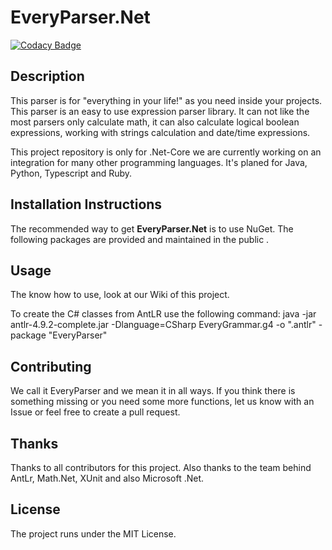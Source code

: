 # EveryParser.Net


[![Codacy Badge](https://app.codacy.com/project/badge/Grade/bf62aef3d51d4d56aaa4b4b28ee0b88e)](https://www.codacy.com/gh/AndreasBurbach/EveryParser.Net/dashboard?utm_source=github.com&amp;utm_medium=referral&amp;utm_content=AndreasBurbach/EveryParser.Net&amp;utm_campaign=Badge_Grade)

## Description

This parser is for "everything in your life!" as you need inside your projects.
This parser is an easy to use expression parser library. It can not like the most parsers only calculate math, it can also calculate logical boolean expressions, working with strings calculation and date/time expressions.

This project repository is only for .Net-Core we are currently working on an integration for many other programming languages. It's planed for Java, Python, Typescript and Ruby.

## Installation Instructions

The recommended way to get **EveryParser.Net** is to use NuGet. The following packages are provided and maintained in the public .

## Usage

The know how to use, look at our Wiki of this project.

To create the C# classes from AntLR use the following command:
java -jar antlr-4.9.2-complete.jar -Dlanguage=CSharp EveryGrammar.g4 -o ".antlr" -package "EveryParser"

## Contributing

We call it EveryParser and we mean it in all ways. If you think there is something missing or you need some more functions, let us know with an Issue or feel free to create a pull request.

## Thanks

Thanks to all contributors for this project. Also thanks to the team behind AntLr, Math.Net, XUnit and also Microsoft .Net.

## License

The project runs under the MIT License.
